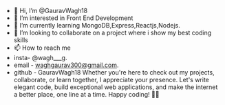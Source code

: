 
- 👋 Hi, I’m @GauravWagh18
- 👀 I’m interested in Front End Development
- 🌱 I’m currently learning MongoDB,Express,Reactjs,Nodejs.
- 💞️ I’m looking to collaborate on a project where i show my best coding skills
- 📫 How to reach me
- insta- @wagh___g.
- email - waghgaurav300@gmail.com.
- github - GauravWagh18
 Whether you're here to check out my projects, collaborate, or learn together, I appreciate your presence. Let's write elegant code, build exceptional web applications, and make the internet a better place, one 
 line at a time. Happy coding! 🚀✨
